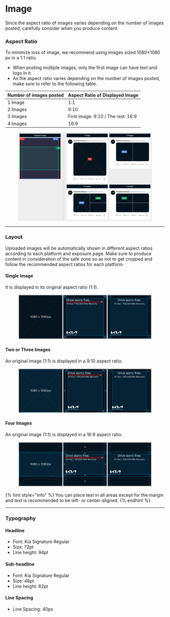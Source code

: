 # Image

Since the aspect ratio of images varies depending on the number of images posted, carefully consider when you produce content.

### Aspect Ratio

To minimize loss of image, we recommend using images sized 1080×1080 px in a 1:1 ratio.

* When posting multiple images, only the first image can have text and logo in it.
* As the aspect ratio varies depending on the number of images posted, make sure to refer to the following table.

| Number of images posted | Aspect Ratio of Displayed Image    |
| ----------------------- | ---------------------------------- |
| 1 Image                 | 1:1                                |
| 2 Images                | 9:10                               |
| 3 Images                | First image: 9:10 / The rest: 16:9 |
| 4 Images                | 16:9                               |

<figure><img src="../../../.gitbook/assets/X-image-ratio.jpg" alt=""><figcaption></figcaption></figure>

***

### Layout

Uploaded images will be automatically shown in different aspect ratios according to each platform and exposure page. Make sure to produce content in consideration of the safe zone so as not to get cropped and follow the recommended aspect ratios for each platform.

#### Single Image

It is displayed in its original aspect ratio (1:1).

<figure><img src="../../../.gitbook/assets/X-image-single.jpg" alt=""><figcaption></figcaption></figure>

#### **Two or Three Images**

An original image (1:1) is displayed in a 9:10 aspect ratio.

<figure><img src="../../../.gitbook/assets/X-image-2&#x26;3.jpg" alt=""><figcaption></figcaption></figure>

#### Four Images

An original image (1:1) is displayed in a 16:9 aspect ratio.

<figure><img src="../../../.gitbook/assets/X-image-4.jpg" alt=""><figcaption></figcaption></figure>

{% hint style="info" %}
You can place text in all areas except for the margin and text is recommended to be left- or center-aligned.
{% endhint %}

***

### Typography

#### Headline

* Font: Kia Signature Regular&#x20;
* Size: 72pt&#x20;
* Line height: 94pt

#### Sub-headline

* Font: Kia Signature Regular&#x20;
* Size: 48pt&#x20;
* Line height: 62pt

#### Line Spacing

* Line Spacing: 40px





